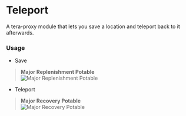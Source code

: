 # Teleport
A tera-proxy module that lets you save a location and teleport back to it afterwards.

### Usage

- Save 
> **Major Replenishment Potable** <br />
![Major Replenishment Potable](http://teradatabase.net/items/icon_items/mp_potion_level_33_tex.png)

- Teleport 
> **Major Recovery Potable** <br />
![Major Recovery Potable](http://teradatabase.net/items/icon_items/hp_potion_level_33_tex.png)
